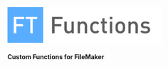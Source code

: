 <span style="background-color:#ffffff;"><img src="docs/assets/images/logo.png" style="height:80px;magin-bottom: 20px;"></span>



#### Custom Functions for FileMaker


